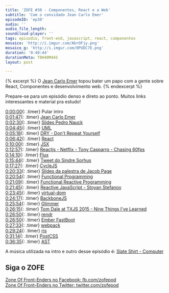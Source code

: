 ```yaml
---
title: 'ZOFE #30 - Componentes, React e a Web'
subtitle: 'Com o convidado Jean Carlo Emer'
episodeID: 'ep30'
audio: ''
audio_file_length:
soundcloud-player: ''
tags: episodio, front-end, javascript, react, componentes
mosaico: 'http://i.imgur.com/AbrOFjy.png'
mosaico_g: 'http://i.imgur.com/0PUDC7E.png'
duration: '0:40:44'
durationMeta: T0H40M44S
layout: post

---
```


{% excerpt %}
O [Jean Carlo Emer](http://twitter.com/jcemer) topou bater um papo com a gente sobre React, Componentes e desenvolvimento web.
{% endexcerpt %}

Prepare-se para um episódio denso e direto ao ponto. Muitos links interessantes e material pra estudo!

[0:00:00](#t=0:00:00){: .timer} Pular intro<br>
[0:01:47](#t=0:01:47){: .timer} [Jean Carlo Emer](http://jcemer.com)<br>
[0:02:30](#t=0:02:30){: .timer} [Slides Pedro Nauck](https://speakerdeck.com/pedronauck/reactjs-keep-simple-everything-can-be-a-component)<br>
[0:04:45](#t=0:04:45){: .timer} [UML](https://en.wikipedia.org/wiki/Component_%28UML%29)<br>
[0:05:18](#t=0:05:18){: .timer} [DRY - Don't Repeat Yourself](https://en.wikipedia.org/wiki/Don%27t_repeat_yourself)<br>
[0:06:42](#t=0:06:42){: .timer} [React](https://facebook.github.io/react/)<br>
[0:10:00](#t=0:10:00){: .timer} [JSX](https://facebook.github.io/jsx/)<br>
[0:12:57](#t=0:12:57){: .timer} [Reactjs - Netflix - Tony Casparro - Chasing 60fps](https://www.youtube.com/watch?v=g01dGsKbXOk)<br>
[0:14:10](#t=0:14:10){: .timer} [Flux](https://facebook.github.io/flux/)<br>
[0:15:44](#t=0:15:44){: .timer} [Tweet do Sindre Sorhus](https://twitter.com/sindresorhus/status/639109707634835456)<br>
[0:17:27](#t=0:17:27){: .timer} [CycleJS](http://cycle.js.org/)<br>
[0:20:33](#t=0:20:33){: .timer} [Slides da palestra de Jacob Page](http://slides.com/jacobpage/frp#/)<br>
[0:20:54](#t=0:20:54){: .timer} [Functional Programming](https://en.wikipedia.org/wiki/Functional_programming)<br>
[0:21:09](#t=0:21:09){: .timer} [Functional Reactive Programming](https://en.wikipedia.org/wiki/Functional_reactive_programming)<br>
[0:21:45](#t=0:21:45){: .timer} [Reactive JavaScript - Stoyan Stefanov](https://www.youtube.com/watch?v=yKptL0oxjuM)<br>
[0:23:45](#t=0:23:45){: .timer} [virtual-dom](https://github.com/Matt-Esch/virtual-dom)<br>
[0:24:17](#t=0:24:17){: .timer} [BackboneJS](http://backbonejs.org/)<br>
[0:25:54](#t=0:25:54){: .timer} [Glimmer](https://github.com/emberjs/ember.js/pull/10501)<br>
[0:26:15](#t=0:26:15){: .timer} [Tom Dale at TXJS 2015 - Nine Things I've Learned](https://www.youtube.com/watch?v=rw2MY9Q8Vsk)<br>
[0:26:50](#t=0:26:50){: .timer} [rendr](https://github.com/rendrjs/rendr)<br>
[0:26:50](#t=0:26:50){: .timer} [Ember FastBoot](http://emberjs.com/blog/2014/12/22/inside-fastboot-the-road-to-server-side-rendering.html)<br>
[0:27:33](#t=0:27:33){: .timer} [webpack](https://webpack.github.io/)<br>
[0:29:24](#t=0:29:24){: .timer} [rjs](http://requirejs.org/docs/optimization.html)<br>
[0:31:14](#t=0:31:14){: .timer} [PostCSS](https://github.com/postcss/postcss)<br>
[0:36:35](#t=0:36:35){: .timer} [AST](https://en.wikipedia.org/wiki/Abstract_syntax_tree)<br>

A música utilizada na intro e outro desse episódio é: [Slate Shirt - Computer](http://freemusicarchive.org/music/State_Shirt/This_Is_Old/04_Computer)

## Siga o ZOFE

[Zone Of Front-Enders no Facebook: fb.com/zofepod](http://fb.com/zofepod/ "ZOFE no Facebook: fb.com/zofepod")<br>
[Zone Of Front-Enders no Twitter: twitter.com/zofepod](http://twitter.com/zofepod/ "ZOFE no Twitter")<br>
